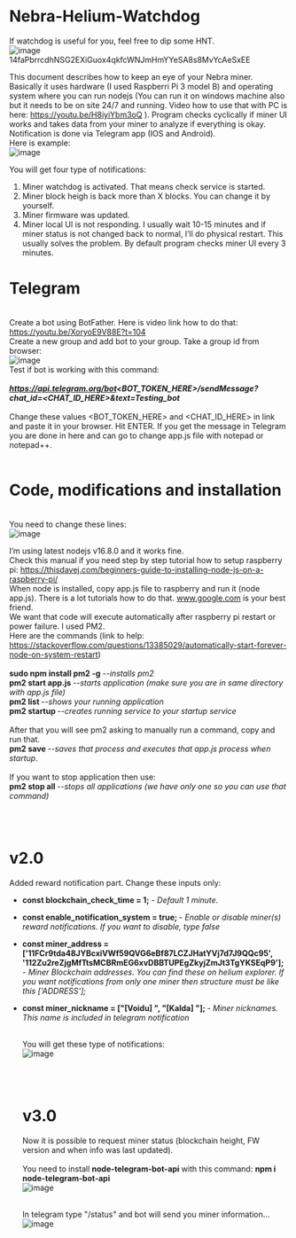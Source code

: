 # Nebra-Helium-Watchdog

If watchdog is useful for you, feel free to dip some HNT. <br>
![image](https://user-images.githubusercontent.com/90242002/132324949-22135e10-5531-447a-a50b-f93de121b63f.png) <br>
14faPbrrcdhNSG2EXiGuox4qkfcWNJmHmYYeSA8s8MvYcAeSxEE<br>

  This document describes how to keep an eye of your Nebra miner.<br>
  Basically it uses hardware (I used Raspberri Pi 3 model B) and operating system where you can run nodejs (You can run it on windows machine also but it needs to be on site 24/7 and running. Video how to use that with PC is here: https://youtu.be/H8iyiYbm3oQ ). Program checks cyclically if miner UI works and takes data from your miner to analyze if everything is okay. Notification is done via Telegram app (IOS and Android). <br>Here is example: <br>
![image](https://user-images.githubusercontent.com/90242002/132312920-946ac422-9b8c-4180-b135-c6a88c61ae07.png) <br>

You will get four type of notifications:
1. Miner watchdog is activated. That means check service is started.
2. Miner block heigh is back more than X blocks. You can change it by yourself.
3. Miner firmware was updated.
4. Miner local UI is not responding. I usually wait 10-15 minutes and if miner status is not changed back to normal, I’ll do physical restart. This usually solves the problem.
By default program checks miner UI every 3 minutes.

<b><h1>Telegram</h1></b><br>
Create a bot using BotFather. Here is video link how to do that:
https://youtu.be/XoryoE9V88E?t=104 <br>
Create a new group and add bot to your group.
Take a group id from browser:<br>
![image](https://user-images.githubusercontent.com/90242002/132314917-2bcb191c-98be-4aa0-91a6-1d0933d51fd9.png)<br>
Test if bot is working with this command:<br><br>
<i><b>https://api.telegram.org/bot<BOT_TOKEN_HERE>/sendMessage?chat_id=<CHAT_ID_HERE>&text=Testing_bot</b></i><br><br>
Change these values <BOT_TOKEN_HERE> and <CHAT_ID_HERE> in link and paste it in your browser.
Hit ENTER.
If you get the message in Telegram you are done in here and can go to change app.js file with notepad or notepad++.<br><br>
  <b><h1>Code, modifications and installation</h1></b><br>
You need to change these lines:<br>
![image](https://user-images.githubusercontent.com/90242002/132315153-d01b1a07-1ec0-4199-b2cb-372a4f50b017.png)

I’m using latest nodejs v16.8.0 and it works fine. <br>
Check this manual if you need step by step tutorial how to setup raspberry pi:
https://thisdavej.com/beginners-guide-to-installing-node-js-on-a-raspberry-pi/<br>
When node is installed, copy app.js file to raspberry and run it (node app.js). There is a lot tutorials
how to do that. www.google.com is your best friend.<br>
We want that code will execute automatically after raspberry pi restart or power failure.
I used PM2.<br>
Here are the commands (link to help: https://stackoverflow.com/questions/13385029/automatically-start-forever-node-on-system-restart) <br><br>
  <b>sudo npm install pm2 -g</b> <i>--installs pm2</i><br>
  <b>pm2 start app.js </b><i>--starts application (make sure you are in same directory with app.js file)</i><br>
  <b>pm2 list </b><i>--shows your running application</i><br>
  <b>pm2 startup </b><i>--creates running service to your startup service</i><br><br>
After that you will see pm2 asking to manually run a command, copy and run that.<br>
  <b>pm2 save </b><i>--saves that process and executes that app.js process when startup.</i><br><br>
If you want to stop application then use:<br>
  <b>pm2 stop all </b><i>--stops all applications (we have only one so you can use that command)</i>
  
  <br><br><h1> v2.0</h1>
  Added reward notification part. Change these inputs only: <br>
  * <b>const blockchain_check_time = 1;</b> - 											<i>	Default 1 minute.</i><br>
* <b>const enable_notification_system = true;	</b> -								<i>	Enable or disable miner(s) reward notifications. If you want to disable, type false</i><br>
* <b>const miner_address = ['11FCr9tda48JYBcxiVWf59QVG6eBf87LCZJHatYVj7d7J9QQc95',
						'112Zu2reZjgMfTtsMCBRmEG6xvDBBTUPEgZkyjZmJt3TgYKSEqP9'];</b> - <i>Miner Blockchain addresses. You can find these on helium explorer. If you want notifications from only one miner then structure must be like this ['ADDRESS'];</i> <br>
* <b>const miner_nickname = ["[Voidu] ",
						"[Kalda] "]; 	</b> -										<i>Miner nicknames. This name is included in telegram notification</i>	<br> <br>
  
  You will get these type of notifications: <br>
  ![image](https://user-images.githubusercontent.com/90242002/132405957-a52299b8-a9ba-43c2-918d-372807eb1d9c.png)
	
  <br><br><h1> v3.0</h1>
  Now it is possible to request miner status (blockchain height, FW version and when info was last updated).<br><br>
	You need to install <b>node-telegram-bot-api</b> with this command: <b>npm i node-telegram-bot-api</b>
	<br>![image](https://user-images.githubusercontent.com/90242002/133514600-010ae186-e9d5-435d-9ab3-d1e0ae18ee46.png)<br><br>
	
	In telegram type "/status" and bot will send you miner information...<br>
	![image](https://user-images.githubusercontent.com/90242002/133514806-3749c6e5-c996-45c4-af06-5d7c42769558.png)

	

	
